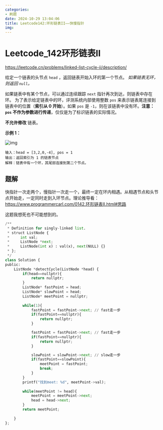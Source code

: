 ```yaml
---
categories:
- 刷题
date: 2024-10-29 13:04:06
title: Leetcode142:环形链表II——快慢指针
img: 
---
```


# Leetcode_142环形链表II

https://leetcode.cn/problems/linked-list-cycle-ii/description/

给定一个链表的头节点  `head` ，返回链表开始入环的第一个节点。 *如果链表无环，则返回 `null`。*

如果链表中有某个节点，可以通过连续跟踪 `next` 指针再次到达，则链表中存在环。 为了表示给定链表中的环，评测系统内部使用整数 `pos` 来表示链表尾连接到链表中的位置（**索引从 0 开始**）。如果 `pos` 是 `-1`，则在该链表中没有环。**注意：`pos` 不作为参数进行传递**，仅仅是为了标识链表的实际情况。

**不允许修改** 链表。

 

**示例 1：**

![img](https://myblog-1257298572.cos.ap-shanghai.myqcloud.com//imgcircularlinkedlist.png)

```
输入：head = [3,2,0,-4], pos = 1
输出：返回索引为 1 的链表节点
解释：链表中有一个环，其尾部连接到第二个节点。
```

## 题解

快指针一次走两个，慢指针一次走一个，最终一定在环内相遇。从相遇节点和头节点开始走，一定同时走到入环节点。理论推导看：https://www.programmercarl.com/0142.环形链表II.html#思路

这题我想死也不可能想到的。

```python
/**
 * Definition for singly-linked list.
 * struct ListNode {
 *     int val;
 *     ListNode *next;
 *     ListNode(int x) : val(x), next(NULL) {}
 * };
 */
class Solution {
public:
    ListNode *detectCycle(ListNode *head) {
        if(head==nullptr){
            return nullptr;
        }
        ListNode* fastPoint = head;
        ListNode* slowPoint = head;
        ListNode* meetPoint = nullptr;
        
        while(1){
            fastPoint = fastPoint->next; // fast走一步
            if(fastPoint==nullptr){
                return nullptr;
            }

            fastPoint = fastPoint->next; // fast走一步
            if(fastPoint==nullptr){
                return nullptr;
            }

            slowPoint = slowPoint->next; // slow走一步
            if(fastPoint==slowPoint){
                meetPoint = fastPoint;
                break;
            }
        }
        printf("找到meet: %d", meetPoint->val);
        
        while(meetPoint != head){
            meetPoint = meetPoint->next;
            head = head->next;
        }
        return meetPoint;
        
    }
};
```

